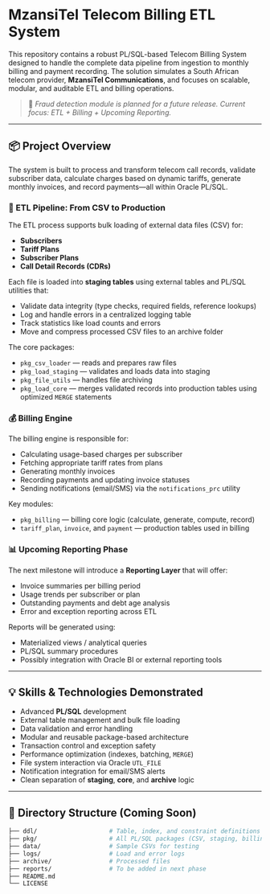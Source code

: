 # MzansiTel Telecom Billing ETL System

This repository contains a robust PL/SQL-based Telecom Billing System designed to handle the complete data pipeline from ingestion to monthly billing and payment recording. The solution simulates a South African telecom provider, **MzansiTel Communications**, and focuses on scalable, modular, and auditable ETL and billing operations.

> 🚧 *Fraud detection module is planned for a future release. Current focus: ETL + Billing + Upcoming Reporting.*

---

## 📦 Project Overview

The system is built to process and transform telecom call records, validate subscriber data, calculate charges based on dynamic tariffs, generate monthly invoices, and record payments—all within Oracle PL/SQL.

### 🔁 ETL Pipeline: From CSV to Production
The ETL process supports bulk loading of external data files (CSV) for:

- **Subscribers**
- **Tariff Plans**
- **Subscriber Plans**
- **Call Detail Records (CDRs)**

Each file is loaded into **staging tables** using external tables and PL/SQL utilities that:
- Validate data integrity (type checks, required fields, reference lookups)
- Log and handle errors in a centralized logging table
- Track statistics like load counts and errors
- Move and compress processed CSV files to an archive folder

The core packages:
- `pkg_csv_loader` — reads and prepares raw files
- `pkg_load_staging` — validates and loads data into staging
- `pkg_file_utils` — handles file archiving
- `pkg_load_core` — merges validated records into production tables using optimized `MERGE` statements

### 💰 Billing Engine
The billing engine is responsible for:

- Calculating usage-based charges per subscriber
- Fetching appropriate tariff rates from plans
- Generating monthly invoices
- Recording payments and updating invoice statuses
- Sending notifications (email/SMS) via the `notifications_prc` utility

Key modules:
- `pkg_billing` — billing core logic (calculate, generate, compute, record)
- `tariff_plan`, `invoice`, and `payment` — production tables used in billing

### 📊 Upcoming Reporting Phase
The next milestone will introduce a **Reporting Layer** that will offer:

- Invoice summaries per billing period
- Usage trends per subscriber or plan
- Outstanding payments and debt age analysis
- Error and exception reporting across ETL

Reports will be generated using:
- Materialized views / analytical queries
- PL/SQL summary procedures
- Possibly integration with Oracle BI or external reporting tools

---

## 💡 Skills & Technologies Demonstrated

- Advanced **PL/SQL** development
- External table management and bulk file loading
- Data validation and error handling
- Modular and reusable package-based architecture
- Transaction control and exception safety
- Performance optimization (indexes, batching, `MERGE`)
- File system interaction via Oracle `UTL_FILE`
- Notification integration for email/SMS alerts
- Clean separation of **staging**, **core**, and **archive** logic

---

## 📂 Directory Structure (Coming Soon)

```bash
├── ddl/                    # Table, index, and constraint definitions
├── pkg/                    # All PL/SQL packages (CSV, staging, billing, file utils)
├── data/                   # Sample CSVs for testing
├── logs/                   # Load and error logs
├── archive/                # Processed files
├── reports/                # To be added in next phase
├── README.md
└── LICENSE
